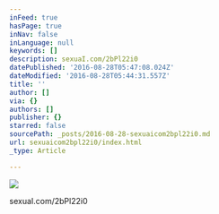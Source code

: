 ```yaml
---
inFeed: true
hasPage: true
inNav: false
inLanguage: null
keywords: []
description: sexuaI.com/2bPl22i0
datePublished: '2016-08-28T05:47:08.024Z'
dateModified: '2016-08-28T05:44:31.557Z'
title: ''
author: []
via: {}
authors: []
publisher: {}
starred: false
sourcePath: _posts/2016-08-28-sexuaicom2bpl22i0.md
url: sexuaicom2bpl22i0/index.html
_type: Article

---
```

![](https://the-grid-user-content.s3-us-west-2.amazonaws.com/576be204-d1bb-41ca-92f4-686aea8875d0.jpg)

sexuaI.com/2bPl22i0